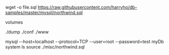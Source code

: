 wget -o file.sql https://raw.githubusercontent.com/harryho/db-samples/master/mysql/northwind.sql


volumes

./dump
./conf
./www




mysql --host=localhost --protocol=TCP --user=root --password=test myDb 
system ls
source ./misc/northwind.sql



